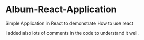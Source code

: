 # Album-React-Application

Simple Application in React to demonstrate How to use react 

I added also lots of comments in the code to understand it well.
